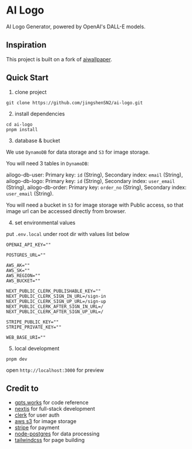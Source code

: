 # AI Logo

AI Logo Generator, powered by OpenAI's DALL-E models.

## Inspiration

This project is built on a fork of [aiwallpaper](https://github.com/all-in-aigc/aiwallpaper).

## Quick Start

1. clone project

```shell
git clone https://github.com/jingshenSN2/ai-logo.git
```

2. install dependencies

```shell
cd ai-logo
pnpm install
```

3. database & bucket

We use `DynamoDB` for data storage and `S3` for image storage.

You will need 3 tables in `DynamoDB`:

ailogo-db-user: Primary key: `id` (String), Secondary index: `email` (String),
ailogo-db-logo: Primary key: `id` (String), Secondary index: `user_email` (String),
ailogo-db-order: Primary key: `order_no` (String), Secondary index: `user_email` (String).

You will need a bucket in `S3` for image storage with Public access, so that image url can be accessed directly from browser.

4. set environmental values

put `.env.local` under root dir with values list below

```
OPENAI_API_KEY=""

POSTGRES_URL=""

AWS_AK=""
AWS_SK=""
AWS_REGION=""
AWS_BUCKET=""

NEXT_PUBLIC_CLERK_PUBLISHABLE_KEY=""
NEXT_PUBLIC_CLERK_SIGN_IN_URL=/sign-in
NEXT_PUBLIC_CLERK_SIGN_UP_URL=/sign-up
NEXT_PUBLIC_CLERK_AFTER_SIGN_IN_URL=/
NEXT_PUBLIC_CLERK_AFTER_SIGN_UP_URL=/

STRIPE_PUBLIC_KEY=""
STRIPE_PRIVATE_KEY=""

WEB_BASE_URI=""
```

5. local development

```shell
pnpm dev
```

open `http://localhost:3000` for preview

## Credit to

- [gpts.works](https://gpts.works) for code reference
- [nextjs](https://nextjs.org/docs) for full-stack development
- [clerk](https://clerk.com/docs/quickstarts/nextjs) for user auth
- [aws s3](https://docs.aws.amazon.com/AmazonS3/latest/userguide/upload-objects.html) for image storage
- [stripe](https://stripe.com/docs/development) for payment
- [node-postgres](https://node-postgres.com/) for data processing
- [tailwindcss](https://tailwindcss.com/) for page building
